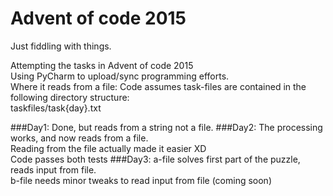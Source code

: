 # Advent of code 2015

Just fiddling with things.

Attempting the tasks in Advent of code 2015\
Using PyCharm to upload/sync programming efforts.\
Where it reads from a file:
Code assumes task-files are contained in the following directory structure:\
taskfiles/task{day}.txt

###Day1: 
Done, but reads from a string not a file.
###Day2:
 The processing works, and now reads from a file.\
 Reading from the file actually made it easier XD\
 Code passes both tests
 ###Day3:
a-file solves first part of the puzzle, reads input from file.\
b-file needs minor tweaks to read input from file (coming soon)